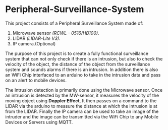 # Peripheral-Surveillance-System

This project consists of a Peripheral Surveillance System made of:
1. Microwave sensor _(RCWL - 0516/HB100)_.
2. LIDAR _(LIDAR-Lite V3)_. 
4. IP camera.(Optional)

The purpose of this project is to create a fully functional surveillance system that can not only check if there is an intrusion,
but also to check the velocity of the object, the distance of the object from the surveillance system and sounds alarms if there is an intrusion.
In addition there is also an WiFi Chip interfaced to an arduino to take in the intrusion data and pass on an alert to mobile devices.

The Intrusion detection is primarily done using the Microwave sensor. Once an intrusion is detected by the MW-sensor,
it measures the velocity of the moving object using **Doppler Effect**, It then passes on a command to the LIDAR via the arduino
to measure the distance at which the intrusion is at from the LIDAR. Finally the IP camera can be used to take an
image of the intruder and the image can be transmitted via the WiFi Chip to any Mobile Devices or Servers using MQTT.

